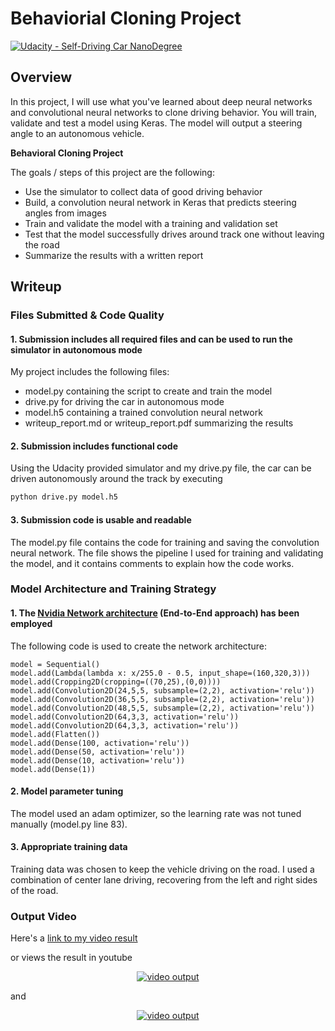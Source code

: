 # Behaviorial Cloning Project

[![Udacity - Self-Driving Car NanoDegree](https://s3.amazonaws.com/udacity-sdc/github/shield-carnd.svg)](http://www.udacity.com/drive)

## Overview

In this project, I will use what you've learned about deep neural networks and convolutional neural networks to clone driving behavior. You will train, validate and test a model using Keras. The model will output a steering angle to an autonomous vehicle.

**Behavioral Cloning Project**

The goals / steps of this project are the following:
* Use the simulator to collect data of good driving behavior
* Build, a convolution neural network in Keras that predicts steering angles from images
* Train and validate the model with a training and validation set
* Test that the model successfully drives around track one without leaving the road
* Summarize the results with a written report

## Writeup

### Files Submitted & Code Quality

#### 1. Submission includes all required files and can be used to run the simulator in autonomous mode

My project includes the following files:
* model.py containing the script to create and train the model
* drive.py for driving the car in autonomous mode
* model.h5 containing a trained convolution neural network
* writeup_report.md or writeup_report.pdf summarizing the results

#### 2. Submission includes functional code
Using the Udacity provided simulator and my drive.py file, the car can be driven autonomously around the track by executing
```sh
python drive.py model.h5
```

#### 3. Submission code is usable and readable

The model.py file contains the code for training and saving the convolution neural network. The file shows the pipeline I used for training and validating the model, and it contains comments to explain how the code works.

### Model Architecture and Training Strategy

#### 1. The [Nvidia Network architecture](https://arxiv.org/abs/1604.07316) (End-to-End approach) has been employed

The following code is used to create the network architecture:
```
model = Sequential()
model.add(Lambda(lambda x: x/255.0 - 0.5, input_shape=(160,320,3)))
model.add(Cropping2D(cropping=((70,25),(0,0))))
model.add(Convolution2D(24,5,5, subsample=(2,2), activation='relu'))
model.add(Convolution2D(36,5,5, subsample=(2,2), activation='relu'))
model.add(Convolution2D(48,5,5, subsample=(2,2), activation='relu'))
model.add(Convolution2D(64,3,3, activation='relu'))
model.add(Convolution2D(64,3,3, activation='relu'))
model.add(Flatten())
model.add(Dense(100, activation='relu'))
model.add(Dense(50, activation='relu'))
model.add(Dense(10, activation='relu'))
model.add(Dense(1))
```

#### 2. Model parameter tuning

The model used an adam optimizer, so the learning rate was not tuned manually (model.py line 83).

#### 3. Appropriate training data

Training data was chosen to keep the vehicle driving on the road. I used a combination of center lane driving, recovering from the left and right sides of the road.

### Output Video

Here's a [link to my video result](./run1.mp4)

or views the result in youtube

<p align="center">
    <a href="https://www.youtube.com/watch?v=Bcpd0JUCJ48">
        <img src="https://img.youtube.com/vi/Bcpd0JUCJ48/0.jpg" alt="video output">
    </a>
</p>

and

<p align="center">
    <a href="https://www.youtube.com/watch?v=QDLQRO5farQ">
        <img src="https://img.youtube.com/vi/QDLQRO5farQ/0.jpg" alt="video output">
    </a>
</p>
